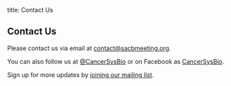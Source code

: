 title: Contact Us

## Contact Us

Please contact us via email at [contact@sacbmeeting.org](mailto:contact@sacbmeeting.org).

You can also follow us at [@CancerSysBio](https://twitter.com/CancerSysBio) or on Facebook as [CancerSysBio](https://www.facebook.com/CancerSysBio/).

Sign up for more updates by [joining our mailing list](https://sacbmeeting.us4.list-manage.com/subscribe?u=a9acecbcfe4d0c4495f22dc2f&id=217ebea01b).

